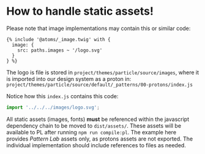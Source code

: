 # How to handle static assets!

Please note that image implementations may contain this or similar code:

```twig
{% include '@atoms/_image.twig' with {
  image: {
    src: paths.images ~ '/logo.svg'
  }
} %}
```

The logo is file is stored in `project/themes/particle/source/images`, where it
is imported into our design system as a proton in:
`project/themes/particle/source/default/_patterns/00-protons/index.js`

Notice how this `index.js` contains this code:

```javascript
import '../../../images/logo.svg';
```

All static assets (images, fonts) **must** be referenced within the javascript
dependency chain to be moved to `dist/assets/`. These assets will be available
to PL after running `npm run compile:pl`. The example here provides _Pattern
Lab_ assets only, as protons assets are not exported. The individual
implementation should include references to files as needed.
